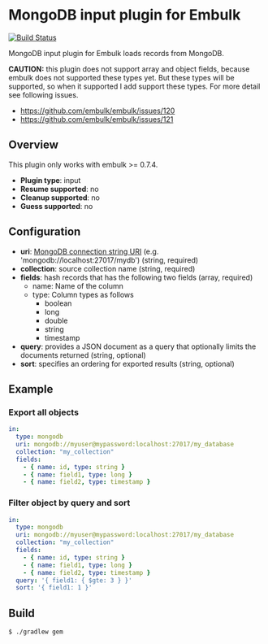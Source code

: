 # MongoDB input plugin for Embulk

[![Build Status](https://travis-ci.org/hakobera/embulk-input-mongodb.svg)](https://travis-ci.org/hakobera/embulk-input-mongodb)

MongoDB input plugin for Embulk loads records from MongoDB.

**CAUTION:** this plugin does not support array and object fields,
because embulk does not supported these types yet.
But these types will be supported, so when it supported I add support these types.
For more detail see following issues.

- https://github.com/embulk/embulk/issues/120
- https://github.com/embulk/embulk/issues/121

## Overview

This plugin only works with embulk >= 0.7.4.

* **Plugin type**: input
* **Resume supported**: no
* **Cleanup supported**: no
* **Guess supported**: no

## Configuration

- **uri**: [MongoDB connection string URI](http://docs.mongodb.org/manual/reference/connection-string/) (e.g. 'mongodb://localhost:27017/mydb') (string, required)
- **collection**: source collection name (string, required)
- **fields**: hash records that has the following two fields (array, required)
  - name: Name of the column
  - type: Column types as follows
    - boolean
    - long
    - double
    - string
    - timestamp
- **query**: provides a JSON document as a query that optionally limits the documents returned (string, optional)
- **sort**: specifies an ordering for exported results (string, optional)

## Example

### Export all objects

```yaml
in:
  type: mongodb
  uri: mongodb://myuser@mypassword:localhost:27017/my_database
  collection: "my_collection"
  fields:
    - { name: id, type: string }
    - { name: field1, type: long }
    - { name: field2, type: timestamp }
```

### Filter object by query and sort


```yaml
in:
  type: mongodb
  uri: mongodb://myuser@mypassword:localhost:27017/my_database
  collection: "my_collection"
  fields:
    - { name: id, type: string }
    - { name: field1, type: long }
    - { name: field2, type: timestamp }
  query: '{ field1: { $gte: 3 } }'
  sort: '{ field1: 1 }'
```

## Build

```
$ ./gradlew gem
```
